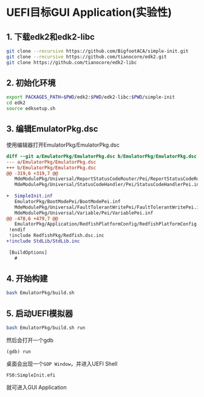 # UEFI目标GUI Application(实验性)

## 1. 下载edk2和edk2-libc

``` bash
git clone --recursive https://github.com/BigfootACA/simple-init.git
git clone --recursive https://github.com/tianocore/edk2.git
git clone https://github.com/tianocore/edk2-libc
```

## 2. 初始化环境

```bash
export PACKAGES_PATH=$PWD/edk2:$PWD/edk2-libc:$PWD/simple-init
cd edk2
source edksetup.sh
```

## 3. 编辑EmulatorPkg.dsc

使用编辑器打开EmulatorPkg/EmulatorPkg.dsc

```diff
diff --git a/EmulatorPkg/EmulatorPkg.dsc b/EmulatorPkg/EmulatorPkg.dsc
--- a/EmulatorPkg/EmulatorPkg.dsc
+++ b/EmulatorPkg/EmulatorPkg.dsc
@@ -319,6 +319,7 @@
   MdeModulePkg/Universal/ReportStatusCodeRouter/Pei/ReportStatusCodeRouterPei.inf
   MdeModulePkg/Universal/StatusCodeHandler/Pei/StatusCodeHandlerPei.inf
 
+  SimpleInit.inf
   EmulatorPkg/BootModePei/BootModePei.inf
   MdeModulePkg/Universal/FaultTolerantWritePei/FaultTolerantWritePei.inf
   MdeModulePkg/Universal/Variable/Pei/VariablePei.inf
@@ -478,6 +479,7 @@
   EmulatorPkg/Application/RedfishPlatformConfig/RedfishPlatformConfig.inf
 !endif
 !include RedfishPkg/Redfish.dsc.inc
+!include StdLib/StdLib.inc
 
 [BuildOptions]
   #
```

## 4. 开始构建

```bash
bash EmulatorPkg/build.sh
```

## 5. 启动UEFI模拟器

``` bash
bash EmulatorPkg/build.sh run
```

然后会打开一个gdb

```gdb
(gdb) run
```

桌面会出现一个`GOP Window`，并进入UEFI Shell

```uefi
FS0:SimpleInit.efi
```

就可进入GUI Application
